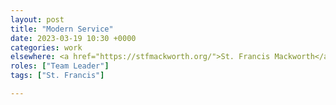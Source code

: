 ```yaml
---
layout: post
title: "Modern Service"
date: 2023-03-19 10:30 +0000
categories: work
elsewhere: <a href="https://stfmackworth.org/">St. Francis Mackworth</a>
roles: ["Team Leader"]
tags: ["St. Francis"]

---
```

